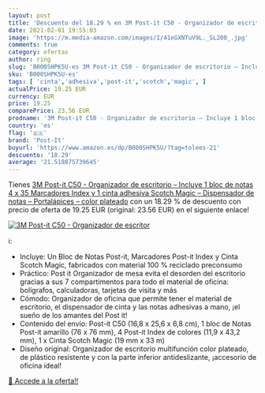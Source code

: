 ```yaml
---
layout: post
title: 'Descuento del 18.29 % en 3M Post-it C50 - Organizador de escritor'
date: 2021-02-01 19:55:03
image: 'https://m.media-amazon.com/images/I/41eGXNTuV9L._SL200_.jpg'
comments: true
category: ofertas
author: ring
slug: 'B000SHPK5U-es 3M Post-it C50 - Organizador de escritorio – Incluye 1...'
sku: 'B000SHPK5U-es'
tags: [ 'cinta','adhesiva','post-it','scotch','magic', ]
actualPrice: 19.25 EUR
currency: EUR
price: 19.25
comparePrice: 23.56 EUR
prodname: '3M Post-it C50 - Organizador de escritorio – Incluye 1 bloc de notas  4 x 35 Marcadores Index y 1 cinta adhesiva Scotch Magic – Dispensador de notas – Portalápices – color plateado'
country: 'es'
flag: '🇪🇸'
brand: 'Post-It'
buyurl: 'https://www.amazon.es/dp/B000SHPK5U/?tag=tolees-21'
descuento: '18.29'
average: '21.518875739645'
---
```


Tienes [3M Post-it C50 - Organizador de escritorio – Incluye 1 bloc de notas  4 x 35 Marcadores Index y 1 cinta adhesiva Scotch Magic – Dispensador de notas – Portalápices – color plateado](https://www.amazon.es/dp/B000SHPK5U/?tag=tolees-21) con un 18.29 % de descuento con precio de oferta de 19.25 EUR (original: 23.56 EUR) en el siguiente enlace!

[![3M Post-it C50 - Organizador de escritor](https://m.media-amazon.com/images/I/41eGXNTuV9L._SL200_.jpg)](https://www.amazon.es/dp/B000SHPK5U/?tag=tolees-21)

ℹ️:

- Incluye: Un Bloc de Notas Post-it, Marcadores Post-it Index y Cinta Scotch Magic, fabricados con material 100 % reciclado preconsumo
- Práctico: Post it Organizador de mesa evita el desorden del escritorio gracias a sus 7 compartimentos para todo el material de oficina: bolígrafos, calculadoras, tarjetas de visita y más
- Cómodo: Organizador de oficina que permite tener el material de escritorio, el dispensador de cinta y las notas adhesivas a mano, ¡el sueño de los amantes del Post it!
- Contenido del envío: Post-it C50 (16,8 x 25,6 x 6,8 cm), 1 bloc de Notas Post-it amarillo (76 x 76 mm), 4 Post-it Index de colores (11,9 x 43,2 mm), 1 x Cinta Scotch Magic (19 mm x 33 m)
- Diseño original: Organizador de escritorio multifunción color plateado, de plástico resistente y con la parte inferior antideslizante, ¡accesorio de oficina ideal!

[🛒 Accede a la oferta!!](https://www.amazon.es/dp/B000SHPK5U/?tag=tolees-21)
